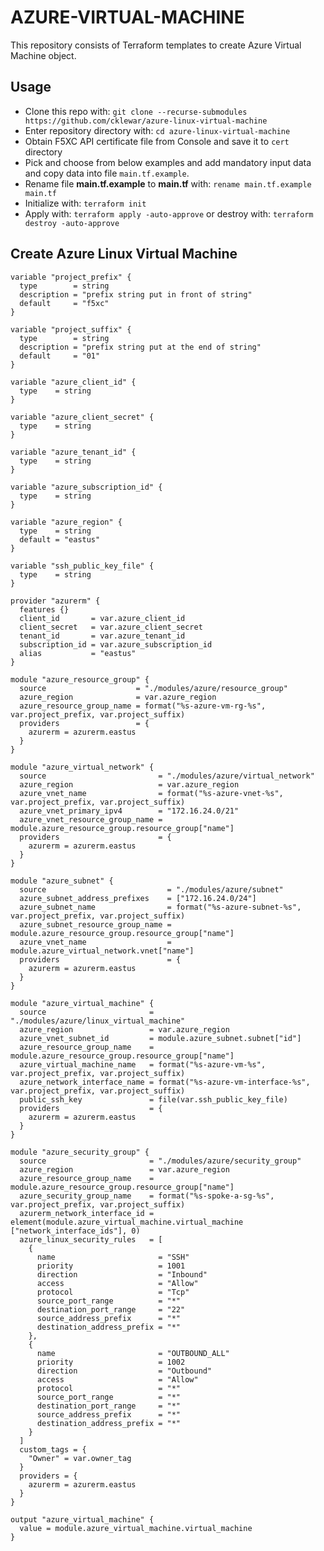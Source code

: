 # AZURE-VIRTUAL-MACHINE

This repository consists of Terraform templates to create Azure Virtual Machine object.

## Usage

- Clone this repo with: `git clone --recurse-submodules https://github.com/cklewar/azure-linux-virtual-machine`
- Enter repository directory with: `cd azure-linux-virtual-machine`
- Obtain F5XC API certificate file from Console and save it to `cert` directory
- Pick and choose from below examples and add mandatory input data and copy data into file `main.tf.example`.
- Rename file __main.tf.example__ to __main.tf__ with: `rename main.tf.example main.tf`
- Initialize with: `terraform init`
- Apply with: `terraform apply -auto-approve` or destroy with: `terraform destroy -auto-approve`

## Create Azure Linux Virtual Machine


```hcl
variable "project_prefix" {
  type        = string
  description = "prefix string put in front of string"
  default     = "f5xc"
}

variable "project_suffix" {
  type        = string
  description = "prefix string put at the end of string"
  default     = "01"
}

variable "azure_client_id" {
  type    = string
}

variable "azure_client_secret" {
  type    = string
}

variable "azure_tenant_id" {
  type    = string
}

variable "azure_subscription_id" {
  type    = string
}

variable "azure_region" {
  type    = string
  default = "eastus"
}

variable "ssh_public_key_file" {
  type    = string
}

provider "azurerm" {
  features {}
  client_id       = var.azure_client_id
  client_secret   = var.azure_client_secret
  tenant_id       = var.azure_tenant_id
  subscription_id = var.azure_subscription_id
  alias           = "eastus"
}

module "azure_resource_group" {
  source                    = "./modules/azure/resource_group"
  azure_region              = var.azure_region
  azure_resource_group_name = format("%s-azure-vm-rg-%s", var.project_prefix, var.project_suffix)
  providers                 = {
    azurerm = azurerm.eastus
  }
}

module "azure_virtual_network" {
  source                         = "./modules/azure/virtual_network"
  azure_region                   = var.azure_region
  azure_vnet_name                = format("%s-azure-vnet-%s", var.project_prefix, var.project_suffix)
  azure_vnet_primary_ipv4        = "172.16.24.0/21"
  azure_vnet_resource_group_name = module.azure_resource_group.resource_group["name"]
  providers                      = {
    azurerm = azurerm.eastus
  }
}

module "azure_subnet" {
  source                           = "./modules/azure/subnet"
  azure_subnet_address_prefixes    = ["172.16.24.0/24"]
  azure_subnet_name                = format("%s-azure-subnet-%s", var.project_prefix, var.project_suffix)
  azure_subnet_resource_group_name = module.azure_resource_group.resource_group["name"]
  azure_vnet_name                  = module.azure_virtual_network.vnet["name"]
  providers                        = {
    azurerm = azurerm.eastus
  }
}

module "azure_virtual_machine" {
  source                       = "./modules/azure/linux_virtual_machine"
  azure_region                 = var.azure_region
  azure_vnet_subnet_id         = module.azure_subnet.subnet["id"]
  azure_resource_group_name    = module.azure_resource_group.resource_group["name"]
  azure_virtual_machine_name   = format("%s-azure-vm-%s", var.project_prefix, var.project_suffix)
  azure_network_interface_name = format("%s-azure-vm-interface-%s", var.project_prefix, var.project_suffix)
  public_ssh_key               = file(var.ssh_public_key_file)
  providers                    = {
    azurerm = azurerm.eastus
  }
}

module "azure_security_group" {
  source                       = "./modules/azure/security_group"
  azure_region                 = var.azure_region
  azure_resource_group_name    = module.azure_resource_group.resource_group["name"]
  azure_security_group_name    = format("%s-spoke-a-sg-%s", var.project_prefix, var.project_suffix)
  azurerm_network_interface_id = element(module.azure_virtual_machine.virtual_machine ["network_interface_ids"], 0)
  azure_linux_security_rules   = [
    {
      name                       = "SSH"
      priority                   = 1001
      direction                  = "Inbound"
      access                     = "Allow"
      protocol                   = "Tcp"
      source_port_range          = "*"
      destination_port_range     = "22"
      source_address_prefix      = "*"
      destination_address_prefix = "*"
    },
    {
      name                       = "OUTBOUND_ALL"
      priority                   = 1002
      direction                  = "Outbound"
      access                     = "Allow"
      protocol                   = "*"
      source_port_range          = "*"
      destination_port_range     = "*"
      source_address_prefix      = "*"
      destination_address_prefix = "*"
    }
  ]
  custom_tags = {
    "Owner" = var.owner_tag
  }
  providers = {
    azurerm = azurerm.eastus
  }
}

output "azure_virtual_machine" {
  value = module.azure_virtual_machine.virtual_machine
}
```